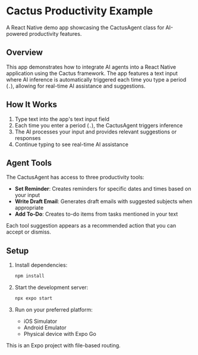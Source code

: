 # Cactus Productivity Example

A React Native demo app showcasing the CactusAgent class for AI-powered productivity features.

## Overview

This app demonstrates how to integrate AI agents into a React Native application using the Cactus framework. The app features a text input where AI inference is automatically triggered each time you type a period (`.`), allowing for real-time AI assistance and suggestions.

## How It Works

1. Type text into the app's text input field
2. Each time you enter a period (`.`), the CactusAgent triggers inference
3. The AI processes your input and provides relevant suggestions or responses
4. Continue typing to see real-time AI assistance

## Agent Tools

The CactusAgent has access to three productivity tools:

- **Set Reminder**: Creates reminders for specific dates and times based on your input
- **Write Draft Email**: Generates draft emails with suggested subjects when appropriate
- **Add To-Do**: Creates to-do items from tasks mentioned in your text

Each tool suggestion appears as a recommended action that you can accept or dismiss.

## Setup

1. Install dependencies:
   ```bash
   npm install
   ```

2. Start the development server:
   ```bash
   npx expo start
   ```

3. Run on your preferred platform:
   - iOS Simulator
   - Android Emulator  
   - Physical device with Expo Go

This is an Expo project with file-based routing.
